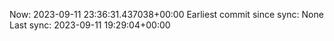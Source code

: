 Now: 2023-09-11 23:36:31.437038+00:00 Earliest commit since sync: None Last sync: 2023-09-11 19:29:04+00:00
